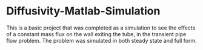 # Diffusivity-Matlab-Simulation

This is a basic project that was completed as a simulation to see the effects of a constant mass flux on the wall exiting the tube, in the transient pipe flow problem. The problem was simulated in both steady state and full form. 
